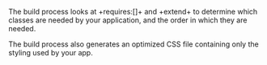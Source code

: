 The build process looks at +requires:[]+ and +extend+  to determine which classes
are needed by your application, and the order in which they are needed. 

The build process also generates an optimized CSS file containing only the styling 
used by your app.


